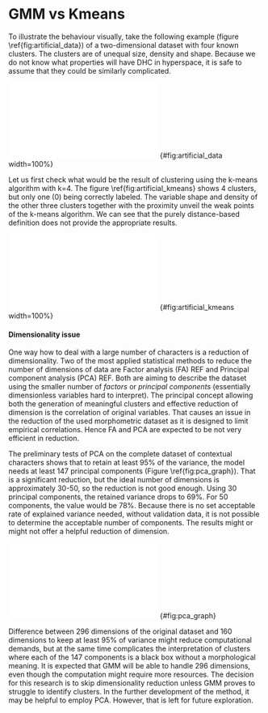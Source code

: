 # GMM vs Kmeans
To illustrate the behaviour visually, take the following example (figure \ref{fig:artificial_data}) of a two-dimensional dataset with four known clusters. The clusters are of unequal size, density and shape. Because we do not know what properties will have DHC in hyperspace, it is safe to assume that they could be similarly complicated.

![Artificial two dimensional (x, y) dataset containing 4 known cluster.](source/figures/ch7/gmm_illustration_data.pdf "Artificial two dimensional dataset"){#fig:artificial_data width=100%}

Let us first check what would be the result of clustering using the k-means algorithm with k=4. The figure \ref{fig:artificial_kmeans} shows 4 clusters, but only one (0) being correctly labeled. The variable shape and density of the other three clusters together with the proximity unveil the weak points of the k-means algorithm. We can see that the purely distance-based definition does not provide the appropriate results.

![K-means clustering (k=4) of the artificial two dimensional (x, y) dataset containing four known clusters. Apart from the one cluster (0) which is separated, none was correctly distinguished.](source/figures/ch7/gmm_illustration_kmeans.pdf "K-means clustering of the artificial dataset"){#fig:artificial_kmeans width=100%}

#### Dimensionality issue
One way how to deal with a large number of characters is a reduction of dimensionality. Two of the most applied statistical methods to reduce the number of dimensions of data are Factor analysis (FA) REF and Principal component analysis (PCA) REF. Both are aiming to describe the dataset using the smaller number of *factors* or *principal components* (essentially dimensionless variables hard to interpret). The principal concept allowing both the generation of meaningful clusters and effective reduction of dimension is the correlation of original variables. That causes an issue in the reduction of the used morphometric dataset as it is designed to limit empirical correlations. Hence FA and PCA are expected to be not very efficient in reduction.

The preliminary tests of PCA on the complete dataset of contextual characters shows that to retain at least 95% of the variance, the model needs at least 147 principal components (Figure \ref{fig:pca_graph}). That is a significant reduction, but the ideal number of dimensions is approximately 30-50, so the reduction is not good enough. Using 30 principal components, the retained variance drops to 69%. For 50 components, the value would be 78%. Because there is no set acceptable rate of explained variance needed, without validation data, it is not possible to determine the acceptable number of components. The results might or might not offer a helpful reduction of dimension.

![Principal Component Analysis results on the contextual characters (n=296) on Prague data. The red line marks *optimal* 0.95 explained variance, green line denotes 147 principal components as a first value reaching 0.95.](source/figures/ch7/pca_graph.pdf "PCA results on the contextual characters on Prague data"){#fig:pca_graph}

Difference between 296 dimensions of the original dataset and 160 dimensions to keep at least 95% of variance might reduce computational demands, but at the same time complicates the interpretation of clusters where each of the 147 components is a black box without a morphological meaning. It is expected that GMM will be able to handle 296 dimensions, even though the computation might require more resources. The decision for this research is to skip dimensionality reduction unless GMM proves to struggle to identify clusters. In the further development of the method, it may be helpful to employ PCA. However, that is left for future exploration.